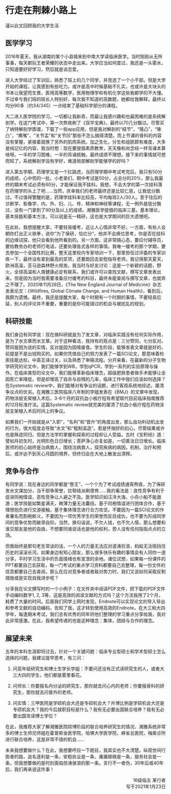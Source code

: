 # 行走在荆棘小路上

谨以此文回顾我的大学生活

## 医学学习

2016年夏天，我从湖南的某个小县城来到中南大学读临床医学。当时刚刚从无所事事，每天都玩王者荣耀的状态中走出来。大学应当如何度过，我还是一头雾水，只知道要好好学习，然后就是谈恋爱。

进入大学经过了军训后，熟悉了班上的几个同学，并竞选了一个小干部。但是大学开始的课程，让我感到有些吃力。或许是高中时候基础不扎实，也或许是大块头的书本让我望而生畏，医用高等数学，医用物理学和有机化学这些我都学的不大懂。不过幸亏我们班的班长人特别好，每次我不知道的高数题，她都给我解释，最终以均分90多（约34/345）一点结束了基础科学部分的课程。

大二进入医学院的学习，一切都让我新奇，而最让我感兴趣和也最困难的是系统解剖学。在这门考试中，第一次熬夜刷了《双华宝典》，最终以70几分飘过。尽管买了纳特解剖学图谱，下载了一些app应用，但是我对解剖的“结节”，“隆凸”，“喙凸”，“鹰嘴”，“关节盂”和“关节凹”那些不怎么搞得清楚。而上节课的骨科的内容没有掌握，紧接着就换了另外的肌肉系统。加之生化，分生和组胚颇有难度，大多是纯记忆的内容，我当时想：现在要提倡素质教育，天天像和尚念经一样背课本算啥呀。一半的学习困难，一半的背诵抵触，最终成绩不理想。接下来的事情就可想而知了，系统解剖学没有学好，难道局部解剖学能够学的好吗？

进入第五学期，药理学又是一个拦路虎，当药理学期中考试考完后，我只有50分的成绩，心中慌的一批。小老弟们，期中考试是50分，占总分的20%，那么我最终的期末考试必须有60分，才能保证我不挂科。我想，不会大学的第一次挂科落在药理学的头上了吧……当然，庆幸我们的老师最终还是比较仁慈，让我低分飘过。不过值得警醒的是，药理学挂科率比较高，平均每班2人/30人。至于往后的诊断学、影像学、内、外、妇、儿、传、精神和神经等课程，无一例外是低分飘过，没有一门拿到了90分及以上的成绩。湘雅医学提倡的临床三基，基本理论，基本技能和基本方法，可以说是无一精研，这也是大学期间的巨大遗憾吧。

在此处，我想提醒大家，不要轻易缓考，这让人心情非常不好。一方面，有些人会朝你打出正义铁拳，说你“为了保研，恰烂分”，他并不会换位思考，你是否在挂科的边缘试探，他只会看到他所看到的。另一方面，这非常搞心态，要应付辅导员，要给教务办的老师打电话，还要处理各式各样的事情。我唯一缓考的那个学期，要去参加一个全国性的比赛，整天这里校内专家培训一下，那里担任过评委的专家训练一下，最终没有拿到最高的奖项，还要跑回去安慰指导老师。我记得那天夏天，欧洲高温，亚马逊森林野火频发。我当时与好友讨论：这是一个新颖的话题，野火，全球高温和人类健康必定有联系，我们或许可以查找文献，撰写文章发表出来。但是因为当时我需要准备应付缓考的科目，最终未能查阅与撰写文章，也就弃之不理了。2020年11月26日，《The New England Journal of Medicine》杂志发表论文：《Wildfires, Global Climate Change, and Human Health》，看到后，我颇为遗憾。最终，我还是提醒大家，每个时期有一个时期的事情，不要轻易后延，别人的评论并不重要，重要的是你可能错过的机会与被扰乱的规划。

## 科研技能

我们身边有同学说：现在搞科研就是为了发文章，对临床实践没有任何实际作用，是为了水文章而水文章。对于这种看法，我持有的观点是：三分赞同，七分反对。赞同是因为说的实情，反对是因为因噎废食。学生阶段，能够发表文章就是好的，前提是不是出钱购买的。如果你凭借自己的努力发表了一篇SCI论文，那意味着检索技能达标，中英互译过关，以及熟悉了审稿流程。分开来看，在最新的分子生物学研究的论文中，我们能够学到WB，学到qPCR，学到一系列的实验原理与操作。在临床类型的论文中，我们能够革新临床理念，超级肥胖患者做手术能够让全因死亡率降低，但是却增高了自杀与自残的几率，临床工作中我们应该如何选择？在Systematic review中，我们能够对有争议的话题，进行客观系统地综述，厘清争议点的优劣。在湘雅三医院临床八年制的学姐发表在《BMJ》的文章中发现，药物涂层支架植入术后，3-6个月的双抗血小板疗程有希望取代目前临床指南推荐的12月标准疗法。这篇Systematic review就完美的厘清了抗血小板疗程在药物涂层支架植入术后时间上的争议。

如果我们一开始就是从“入职”，“名利”和“晋升”的角度出发，那么由功利动机出发的行为，很大程度会导致“水文”和“粗制滥造”。若是怀揣好的初心，尽管结果或许也是殊途同归，但是方法学的掌握和探索的过程却让人受益。古时《宝积经》道：譬如月初生时，光明形色日日增长；菩萨净心亦复如是，一切善法日日增长。临床医师的初心始终是治病救人，围绕治病救人，探究疾病的病因，机制，治疗和预后，或许达不到天心月圆的境界，但终归会在大地上散发出清辉。

## 竞争与合作

有同学说：现在身边的同学都是“卷王”，一个个为了考试成绩通宵熬夜，为了保研发水文谋加分，当干部争荣誉，拉帮结派刷德育……我的看法是：良性竞争有利于促进同袍情谊，恶性竞争让人避之不及。医学知识如汪洋大海，小舟小船不能遨游；医学技能如繁星满天，微薄力量无法囊括。基于同袍情谊进行团体合作，基于理想抱负进行交游接触，基于集体理念进行合力攻坚。不要因为一篇SCI论文的作者署名而割袍断义，不要因为一项优秀学生的荣誉而反目成仇，也不要为形成同学间的竞争优势而敝帚自珍。当然，换句话说，不欠人钱，也不欠人情，那么想要和谁交朋友是他的自由，不想要同谁说话也是他的权利，旁人没有任何指指点点的立场。

但我始终是那句老生常谈的话，一个人的力量无法应对波涛巨浪，蚂蚁无法阻挡住历史的滚滚长河。如果身边有知心朋友，那么很多快乐有趣的事情会有人同你一道分享，平时学习生活中的负面情绪也有宣泄的余地。诸位试想，如果每一份课件的PPT都要自己去获取，每一门考试的重点学习资料都要自己去整理，每一份文件的信息都要自己去查阅，那么在应对竞争者或者敌对势力时，我们又该如何采取反制措施或是实现自我进步呢？

分享我在论文撰写时的一个小例子：在文件夹中阅读PDF文件，把下载的PDF文件手动编码数字1, 2, 3等，这是高效的阅读文献的方式吗？这个方法我用了2个月，耗费了大量的时间。后面我们同学上网时发现，Endnote可以实现论文的导入导出和参考文献的自动编码，告知了我，这才转到使用高效的Endnote。在大三和大四学年，每逢期末考试，我们总有优秀的同年将他们整理的学习重点分享给我，我对此非常感激。在此，我希望传递的也是这种理念：集体，团结与合作的理念。

## 展望未来

五年的本科生涯即将过去，针对一个关键问题：临床专业型硕士和学术型硕士怎么选择的问题，我建议提早思考，有三问：

1. 问高年级研究生和博士生学长学姐：不要问还没有正式读研究生的人，或者大三大四的学生，他们都是雾里看花。

2. 问师长：你要报名内分泌的研究生，那你就去问心内的老师；你要报骨科的研究生，那你就去问普外的老师。

3. 问实情：三甲医院是学硕机会大还是专硕机会大？升博比例是学硕机会大还是专硕机会大？我的今后就职目标是什么？我有无必要出国联合培养？我有无必要出国攻读博士学位？

在此，我推荐大家了解湘雅医院硕博阶段的联合培养研究生的情况，湘雅系统非常多的博士生师兄师姐在霍普斯金医学院，哈佛大学医学院，麻省总医院，梅奥诊所进行联合培养，这是非常不错的机会……

未来我想要做什么？在此，我想要呼应一下题目，我其实也不大清楚。纵观世间行医者的路，追名逐利是一条，安稳执业是一条，庸庸碌碌是一条，服务社会是一条，但我想要做的是时刻面临惊涛骇浪的那一条。言行不一者伪，30年后或40年后，我们再来说这件事！

<p align="right">16级临五 某行者<br/>写于2021年1月23日</p>